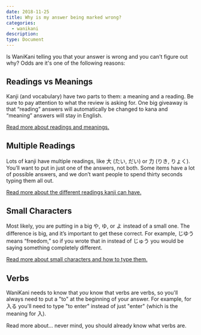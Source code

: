 ```yaml
---
date: 2018-11-25
title: Why is my answer being marked wrong?
categories:
  - wanikani
description:
type: Document
---
```


Is WaniKani telling you that your answer is wrong and you can't figure out why? Odds are it's one of the following reasons:

## Readings vs Meanings

Kanji (and vocabulary) have two parts to them: a meaning and a reading. Be sure to pay attention to what the review is asking for. One big giveaway is that “reading” answers will automatically be changed to kana and “meaning” answers will stay in English.

[Read more about readings and meanings.](/wanikani/japanese/readings-vs-meanings/)

## Multiple Readings

Lots of kanji have multiple readings, like 大 (たい, だい) or 力 (りき, りょく). You’ll want to put in just one of the answers, not both. Some items have a lot of possible answers, and we don’t want people to spend thirty seconds typing them all out.

[Read more about the different readings kanji can have.](/wanikani/multiple-readings/)

## Small Characters

Most likely, you are putting in a big や, ゆ, or よ instead of a small one. The difference is big, and it’s important to get these correct. For example, じゆう means “freedom,” so if you wrote that in instead of じゅう you would be saying something completely different.

[Read more about small characters and how to type them.](/japanese/small_characters/)

## Verbs

WaniKani needs to know that _you_ know that verbs are verbs, so you'll always need to put a "to" at the beginning of your answer. For example, for 入る you'll need to type "to enter" instead of just "enter" (which is the meaning for 入).

Read more about... never mind, you should already know what verbs are.
